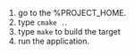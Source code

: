1. go to the %PROJECT_HOME.
2. type `cmake .`.
3. type `make` to build the target
4. run the application.
